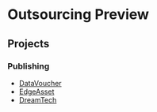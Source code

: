 # Outsourcing Preview

## Projects

### Publishing

- [DataVoucher](./DataVoucher/README.md)
- [EdgeAsset](./EdgeAsset/README.md)
- [DreamTech](./DreamTech/README.md)
